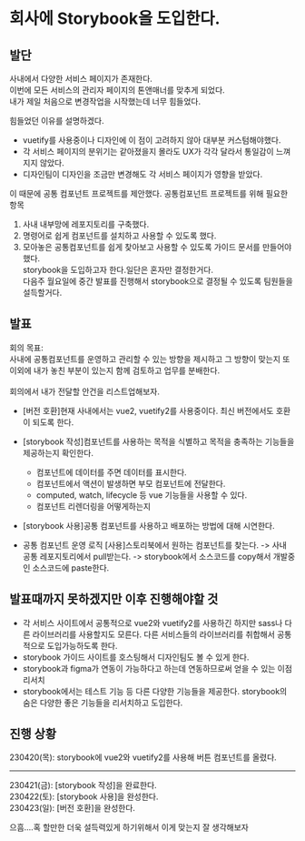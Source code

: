 # 회사에 Storybook을 도입한다.

## 발단
사내에서 다양한 서비스 페이지가 존재한다.<br>
이번에 모든 서비스의 관리자 페이지의 톤앤매너를 맞추게 되었다.<br>
내가 제일 처음으로 변경작업을 시작했는데 너무 힘들었다.<br>

힘들었던 이유를 설명하겠다.
- vuetify를 사용중이나 디자인에 이 점이 고려하지 않아 대부분 커스텀해야했다.
- 각 서비스 페이지의 분위기는 같아졌을지 몰라도 UX가 각각 달라서 통일감이 느껴지지 않았다.
- 디자인팀이 디자인을 조금만 변경해도 각 서비스 페이지가 영향을 받았다.

이 때문에 공통 컴포넌트 프로젝트를 제안했다.
공통컴포넌트 프로젝트를 위해 필요한 항목
1. 사내 내부망에 레포지토리를 구축했다.
2. 명령어로 쉽게 컴포넌트를 설치하고 사용할 수 있도록 했다.
3. 모아놓은 공통컴포넌트를 쉽게 찾아보고 사용할 수 있도록 가이드 문서를 만들어야했다.<br>
   storybook을 도입하고자 한다.일단은 혼자만 결정한거다.<br>
   다음주 월요일에 중간 발표를 진행해서 storybook으로 결정될 수 있도록 팀원들을 설득할거다.<br>

## 발표
회의 목표:<br>
사내에 공통컴포넌트를 운영하고 관리할 수 있는 방향을 제시하고 그 방향이 맞는지 또 이외에 내가 놓친 부분이 있는지 함께 검토하고 업무를 분배한다.<br>
<br>
회의에서 내가 전달할 안건을 리스트업해보자.<br>

- [버전 호환]현재 사내에서는 vue2, vuetify2를 사용중이다. 최신 버전에서도 호환이 되도록 한다.
- [storybook 작성]컴포넌트를 사용하는 목적을 식별하고 목적을 충족하는 기능들을 제공하는지 확인한다.
   - 컴포넌트에 데이터를 주면 데이터를 표시한다.
   - 컴포넌트에서 액션이 발생하면 부모 컴포넌트에 전달한다.
   - computed, watch, lifecycle 등 vue 기능들을 사용할 수 있다.
   - 컴포넌트 리렌더링을 어떻게하는지
- [storybook 사용]공통 컴포넌트를 사용하고 배포하는 방법에 대해 시연한다.

- 공통 컴포넌트 운영 로직
  [사용]스토리북에서 원하는 컴포넌트를 찾는다. -> 사내 공통 레포지토리에서 pull받는다. -> storybook에서 소스코드를 copy해서 개발중인 소스코드에 paste한다.

## 발표때까지 못하겠지만 이후 진행해야할 것
  - 각 서비스 사이트에서 공통적으로 vue2와 vuetify2를 사용하긴 하지만 sass나 다른 라이브러리를 사용할지도 모른다. 다른 서비스들의 라이브러리를 취합해서 공통적으로 도입가능하도록 한다.
  - storybook 가이드 사이트를 호스팅해서 디자인팀도 볼 수 있게 한다.
  - storybook과 figma가 연동이 가능하다고 하는데 연동하므로써 얻을 수 있는 이점 리서치
  - storybook에서는 테스트 기능 등 다른 다양한 기능들을 제공한다. storybook의 숨은 다양한 좋은 기능들을 리서치하고 도입한다.
  
  
  ## 진행 상황
  230420(목): storybook에 vue2와 vuetify2를 사용해 버튼 컴포넌트를 올렸다.
  
  ---
  230421(금): [storybook 작성]을 완료한다.<br>
  230422(토): [storybook 사용]을 완성한다.<br>
  230423(일): [버전 호환]을 완성한다.<br>
  
  
  으흠....혹 할만한 더욱 설득력있게 하기위해서 이게 맞는지 잘 생각해보자
